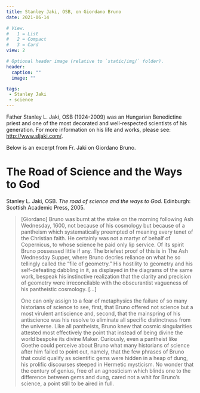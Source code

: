```yaml
---
title: Stanley Jaki, OSB, on Giordano Bruno
date: 2021-06-14

# View.
#   1 = List
#   2 = Compact
#   3 = Card
view: 2

# Optional header image (relative to `static/img/` folder).
header:  
  caption: ""
  image: ""

tags:
 - Stanley Jaki
 - science
---
```


Father Stanley L. Jaki, OSB (1924-2009) was an Hungarian Benedictine priest and one of the most decorated and well-respected scientists of his generation. For more information on his life and works, please see: http://www.sljaki.com/. 

Below is an excerpt from Fr. Jaki on Giordano Bruno. 

# The Road of Science and the Ways to God

Stanley L. Jaki, OSB. _The road of science and the ways to God_. Edinburgh: Scottish Academic Press, 2005.

> [Giordano] Bruno was burnt at the stake on the morning following Ash Wednesday, 1600, not because of his cosmology but because of a pantheism which systematically preempted of meaning every tenet of the Christian faith. He certainly was not a martyr of behalf of Copernicus, to whose science he paid only lip service. Of its spirit Bruno possessed little if any. The briefest proof of this is in The Ash Wednesday Supper, where Bruno decries reliance on what he so tellingly called the “file of geometry.” His hostility to geometry and his self-defeating dabbling in it, as displayed in the diagrams of the same work, bespeak his instinctive realization that the clarity and precision of geometry were irreconcilable with the obscurantist vagueness of his pantheistic cosmology. [...]
> 
> One can only assign to a fear of metaphysics the failure of so many historians of science to see, first, that Bruno offered not science but a most virulent antiscience and, second, that the mainspring of his antiscience was his resolve to eliminate all specific distinctness from the universe. Like all pantheists, Bruno knew that cosmic singularities attested most effectively the point that instead of being divine the world bespoke its divine Maker. Curiously, even a pantheist like Goethe could perceive about Bruno what many historians of science after him failed to point out, namely, that the few phrases of Bruno that could qualify as scientific gems were hidden in a heap of dung, his prolific discourses steeped in Hermetic mysticism. No wonder that the century of genius, free of an agnosticism which blinds one to the difference between gems and dung, cared not a whit for Bruno’s science, a point still to be aired in full. 

